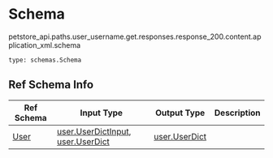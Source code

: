 # Schema
petstore_api.paths.user_username.get.responses.response_200.content.application_xml.schema
```
type: schemas.Schema
```

## Ref Schema Info
Ref Schema | Input Type | Output Type | Description
---------- | ---------- | ----------- | ------------
[User](user.md) | [user.UserDictInput](../../../../../../../components/schema/user.md#userdictinput), [user.UserDict](../../../../../../../components/schema/user.md#userdict) | [user.UserDict](../../../../../../../components/schema/user.md#userdict) |
